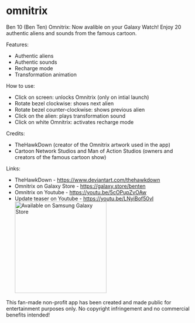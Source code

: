 # omnitrix
Ben 10 (Ben Ten) Omnitrix: Now avalible on your Galaxy Watch!
Enjoy 20 authentic aliens and sounds from the famous cartoon.

Features:
- Authentic aliens
- Authentic sounds
- Recharge mode
- Transformation animation

How to use:
- Click on screen: unlocks Omnitrix (only on intial launch)
- Rotate bezel clockwise: shows next alien
- Rotate bezel counter-clockwise: shows previous alien
- Click on the alien: plays transformation sound
- Click on white Omnitrix: activates recharge mode

Credits:
- TheHawkDown (creator of the Omnitrix artwork used in the app)
- Cartoon Network Studios and Man of Action Studios (owners and creators of the famous cartoon show)

Links:
- TheHawkDown - https://www.deviantart.com/thehawkdown
- Omnitrix on Galaxy Store - https://galaxy.store/benten
- Omnitrix on Youtube - https://youtu.be/5cOPupZvOAw
- Update teaser on Youtube - https://youtu.be/LNyiBof50vI
    <a href="https://galaxy.store/benten"
      ><img
        width="250"
        src="https://img.samsungapps.com/seller/images/badges/galaxyStore/png_big/GalaxyStore_English.png?ver=1597278750000"
        alt="Available on Samsung Galaxy Store"
        style="max-width: 100%; height: auto;"
    /></a>
    
This fan-made non-profit app has been created and made public for entertainment purposes only.
No copyright infringement and no commercial benefits intended!
